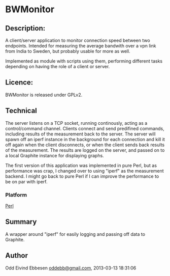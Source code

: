 # BWMonitor

## Description:

A client/server application to monitor connection speed between two
endpoints. Intended for measuring the average bandwith over a vpn link
from India to Sweden, but probably usable for more as well.

Implemented as module with scripts using them, performing different
tasks depending on having the role of a client or server.

## Licence:

BWMonitor is released under GPLv2.

## Technical


The server listens on a TCP socket, running continously, acting as a
control/command channel. Clients connect and send predifined commands,
including results of the measurement back to the server. The server will
spawn off an iperf instance in the background for each connection and
kill it off again when the client disconnects, or when the client sends
back results of the measurement. The results are logged on the server,
and passed on to a local Graphite instance for displaying graphs.

The first version of this application was implemented in pure Perl,
but as performance was crap, I changed over to using "iperf" as the
measurement backend. I might go back to pure Perl if I can improve the
performance to be on par with iperf.


### Platform

[Perl](http://www.perl.org)

## Summary

A wrapper around "iperf" for easily logging and passing off data to Graphite.

## Author

Odd Eivind Ebbesen <oddebb@gmail.com>, 2013-03-13 18:31:06


